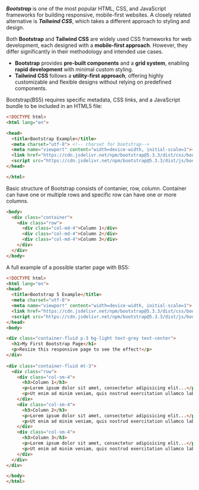 ***Bootstrap*** is one of the most popular HTML, CSS, and JavaScript frameworks for building responsive, mobile-first websites. A closely related alternative is ***Tailwind CSS***, which takes a different approach to styling and design.  

Both **Bootstrap** and **Tailwind CSS** are widely used CSS frameworks for web development, each designed with a **mobile-first approach**. However, they differ significantly in their methodology and intended use cases.  

- **Bootstrap** provides **pre-built components** and a **grid system**, enabling **rapid development** with minimal custom styling.  
- **Tailwind CSS** follows a **utility-first approach**, offering highly customizable and flexible designs without relying on predefined components.  

Bootstrap(BS5) requires specific metadata, CSS links, and a JavaScript bundle to be included in an HTML5 file:  

```html
<!DOCTYPE html>
<html lang="en">

<head>
  <title>Bootstrap Example</title>
  <meta charset="utf-8"> <!-- charset for bootstrap-->
  <meta name="viewport" content="width=device-width, initial-scale=1"><!-- scaling for bootstrap-->
  <link href="https://cdn.jsdelivr.net/npm/bootstrap@5.3.3/dist/css/bootstrap.min.css" rel="stylesheet"> <!-- styling for bootstrap-->
  <script src="https://cdn.jsdelivr.net/npm/bootstrap@5.3.3/dist/js/bootstrap.bundle.min.js"></script> <!-- bundle JS script for bootstrap-->
</head>

</html>
```
Basic structure of Bootstrap consists of contanier, row, column. 
Container can have one or multiple rows and specific row can have one or more columns. 

```html
<body>
  <div class="container">
    <div class="row">
      <div class="col-md-4">Column 1</div>
      <div class="col-md-4">Column 2</div>
      <div class="col-md-4">Column 3</div>
    </div>
  </div>
</body>
```
A full example of a possible starter page with BS5:
```html
<!DOCTYPE html>
<html lang="en">
<head>
  <title>Bootstrap 5 Example</title>
  <meta charset="utf-8">
  <meta name="viewport" content="width=device-width, initial-scale=1">
  <link href="https://cdn.jsdelivr.net/npm/bootstrap@5.3.3/dist/css/bootstrap.min.css" rel="stylesheet">
  <script src="https://cdn.jsdelivr.net/npm/bootstrap@5.3.3/dist/js/bootstrap.bundle.min.js"></script>
</head>
<body>

<div class="container-fluid p-3 bg-light text-grey text-center">
  <h1>My First Bootstrap Page</h1>
  <p>Resize this responsive page to see the effect!</p> 
</div>
  
<div class="container-fluid mt-3">
  <div class="row">
    <div class="col-sm-4">
      <h3>Column 1</h3>
      <p>Lorem ipsum dolor sit amet, consectetur adipisicing elit...</p>
      <p>Ut enim ad minim veniam, quis nostrud exercitation ullamco laboris...</p>
    </div>
    <div class="col-sm-4">
      <h3>Column 2</h3>
      <p>Lorem ipsum dolor sit amet, consectetur adipisicing elit...</p>
      <p>Ut enim ad minim veniam, quis nostrud exercitation ullamco laboris...</p>
    </div>
    <div class="col-sm-4">
      <h3>Column 3</h3>        
      <p>Lorem ipsum dolor sit amet, consectetur adipisicing elit...</p>
      <p>Ut enim ad minim veniam, quis nostrud exercitation ullamco laboris...</p>
    </div>
  </div>
</div>

</body>
</html>

```
